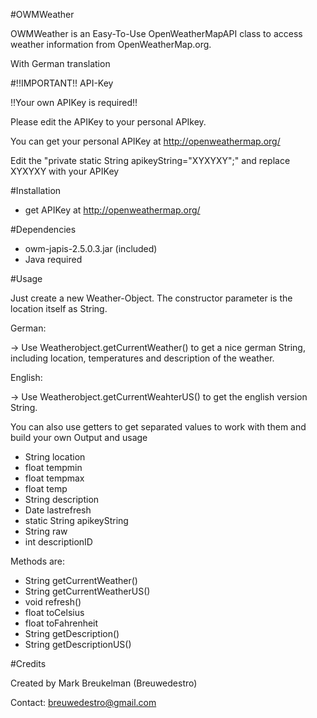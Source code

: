 #OWMWeather

OWMWeather is an Easy-To-Use OpenWeatherMapAPI class to access weather information from OpenWeatherMap.org.

With German translation

#!!IMPORTANT!! API-Key

!!Your own APIKey is required!!

Please edit the APIKey to your personal APIkey.

You can get your personal APIKey at http://openweathermap.org/

Edit the "private static String apikeyString="XYXYXY";" and replace XYXYXY with your APIKey

#Installation
- get APIKey at http://openweathermap.org/

#Dependencies
- owm-japis-2.5.0.3.jar (included)
- Java required

#Usage

Just create a new Weather-Object. The constructor parameter is the location itself as String.

German:

-> Use Weatherobject.getCurrentWeather() to get a nice german String, including location, temperatures and description of the weather.

English:

-> Use Weatherobject.getCurrentWeahterUS() to get the english version String.



You can also use getters to get separated values to work with them and build your own Output and usage

-	String location
-	float tempmin
-	float tempmax
-	float temp
-	String description
-	Date lastrefresh
-	static String apikeyString
-	String raw
-	int descriptionID

Methods are:

-	String getCurrentWeather()
-	String getCurrentWeatherUS() 
-	void refresh()
-	float toCelsius
-	float toFahrenheit
-	String getDescription()
-	String getDescriptionUS()
	
	


#Credits

Created by Mark Breukelman (Breuwedestro)

Contact: breuwedestro@gmail.com
